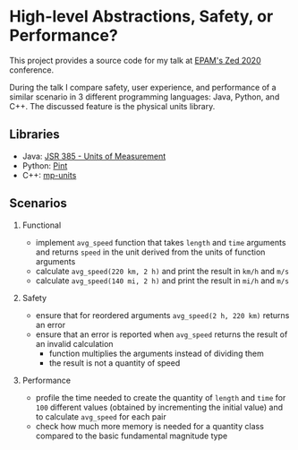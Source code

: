 # High-level Abstractions, Safety, or Performance?

This project provides a source code for my talk at [EPAM's Zed 2020](https://community-z.com/events/zed-conference)
conference.

During the talk I compare safety, user experience, and performance of a similar scenario in 3 different
programming languages: Java, Python, and C++. The discussed feature is the physical units library.

## Libraries

- Java: [JSR 385 - Units of Measurement](http://unitsofmeasurement.github.io/unit-api)
- Python: [Pint](https://pint.readthedocs.io/en/stable/index.html)
- C++: [mp-units](https://mpusz.github.io/units)

## Scenarios

1. Functional
    - implement `avg_speed` function that takes `length` and `time` arguments and returns `speed`
      in the unit derived from the units of function arguments
    - calculate `avg_speed(220 km, 2 h)` and print the result in `km/h` and `m/s`
    - calculate `avg_speed(140 mi, 2 h)` and print the result in `mi/h` and `m/s`

2. Safety
    - ensure that for reordered arguments `avg_speed(2 h, 220 km)` returns an error
    - ensure that an error is reported when `avg_speed` returns the result of an invalid calculation
        - function multiplies the arguments instead of dividing them
        - the result is not a quantity of speed

3. Performance
    - profile the time needed to create the quantity of `length` and `time` for `100` different
      values (obtained by incrementing the initial value) and to calculate `avg_speed` for each pair
    - check how much more memory is needed for a quantity class compared to the basic fundamental
      magnitude type
